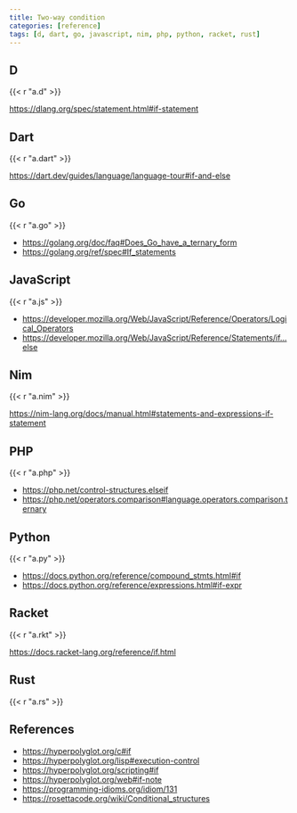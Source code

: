 ```yaml
---
title: Two-way condition
categories: [reference]
tags: [d, dart, go, javascript, nim, php, python, racket, rust]
---
```


## D

{{< r "a.d" >}}

<https://dlang.org/spec/statement.html#if-statement>

## Dart

{{< r "a.dart" >}}

<https://dart.dev/guides/language/language-tour#if-and-else>

## Go

{{< r "a.go" >}}

- <https://golang.org/doc/faq#Does_Go_have_a_ternary_form>
- <https://golang.org/ref/spec#If_statements>

## JavaScript

{{< r "a.js" >}}

- <https://developer.mozilla.org/Web/JavaScript/Reference/Operators/Logical_Operators>
- <https://developer.mozilla.org/Web/JavaScript/Reference/Statements/if...else>

## Nim

{{< r "a.nim" >}}

<https://nim-lang.org/docs/manual.html#statements-and-expressions-if-statement>

## PHP

{{< r "a.php" >}}

- <https://php.net/control-structures.elseif>
- <https://php.net/operators.comparison#language.operators.comparison.ternary>

## Python

{{< r "a.py" >}}

- <https://docs.python.org/reference/compound_stmts.html#if>
- <https://docs.python.org/reference/expressions.html#if-expr>

## Racket

{{< r "a.rkt" >}}

<https://docs.racket-lang.org/reference/if.html>

## Rust

{{< r "a.rs" >}}

## References

- <https://hyperpolyglot.org/c#if>
- <https://hyperpolyglot.org/lisp#execution-control>
- <https://hyperpolyglot.org/scripting#if>
- <https://hyperpolyglot.org/web#if-note>
- <https://programming-idioms.org/idiom/131>
- <https://rosettacode.org/wiki/Conditional_structures>
